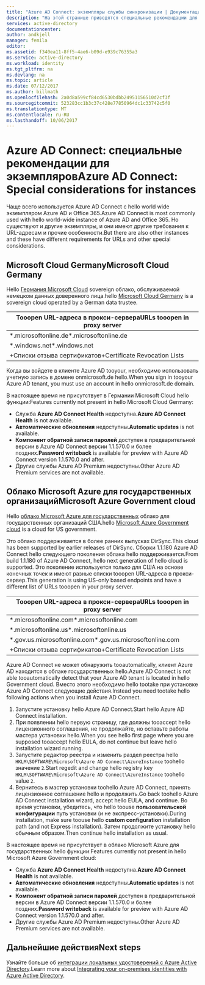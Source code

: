 ```yaml
---
title: "Azure AD Connect: экземпляры службы синхронизации | Документация Майкрософт"
description: "На этой странице приводятся специальные рекомендации для экземпляров Azure AD."
services: active-directory
documentationcenter: 
author: andkjell
manager: femila
editor: 
ms.assetid: f340ea11-8ff5-4ae6-b09d-e939c76355a3
ms.service: active-directory
ms.workload: identity
ms.tgt_pltfrm: na
ms.devlang: na
ms.topic: article
ms.date: 07/12/2017
ms.author: billmath
ms.openlocfilehash: 2a0d8a599cf84cd6530bdbb24951156510d2cf3f
ms.sourcegitcommit: 523283cc1b3c37c428e77850964dc1c33742c5f0
ms.translationtype: MT
ms.contentlocale: ru-RU
ms.lasthandoff: 10/06/2017
---
```

# <a name="azure-ad-connect-special-considerations-for-instances"></a><span data-ttu-id="49f48-103">Azure AD Connect: специальные рекомендации для экземпляров</span><span class="sxs-lookup"><span data-stu-id="49f48-103">Azure AD Connect: Special considerations for instances</span></span>
<span data-ttu-id="49f48-104">Чаще всего используется Azure AD Connect с hello world wide экземпляром Azure AD и Office 365.</span><span class="sxs-lookup"><span data-stu-id="49f48-104">Azure AD Connect is most commonly used with hello world-wide instance of Azure AD and Office 365.</span></span> <span data-ttu-id="49f48-105">Но существуют и другие экземпляры, и они имеют другие требования к URL-адресам и прочие особенности.</span><span class="sxs-lookup"><span data-stu-id="49f48-105">But there are also other instances and these have different requirements for URLs and other special considerations.</span></span>

## <a name="microsoft-cloud-germany"></a><span data-ttu-id="49f48-106">Microsoft Cloud Germany</span><span class="sxs-lookup"><span data-stu-id="49f48-106">Microsoft Cloud Germany</span></span>
<span data-ttu-id="49f48-107">Hello [Германия Microsoft Cloud](http://www.microsoft.de/cloud-deutschland) sovereign облако, обслуживаемой немецком данных доверенного лица.</span><span class="sxs-lookup"><span data-stu-id="49f48-107">hello [Microsoft Cloud Germany](http://www.microsoft.de/cloud-deutschland) is a sovereign cloud operated by a German data trustee.</span></span>

| <span data-ttu-id="49f48-108">Tooopen URL-адреса в прокси-сервера</span><span class="sxs-lookup"><span data-stu-id="49f48-108">URLs tooopen in proxy server</span></span> |
| --- |
| <span data-ttu-id="49f48-109">\*.microsoftonline.de</span><span class="sxs-lookup"><span data-stu-id="49f48-109">\*.microsoftonline.de</span></span> |
| <span data-ttu-id="49f48-110">\*.windows.net</span><span class="sxs-lookup"><span data-stu-id="49f48-110">\*.windows.net</span></span> |
| <span data-ttu-id="49f48-111">+Списки отзыва сертификатов</span><span class="sxs-lookup"><span data-stu-id="49f48-111">+Certificate Revocation Lists</span></span> |

<span data-ttu-id="49f48-112">Когда вы войдете в клиенте Azure AD tooyour, необходимо использовать учетную запись в домене onmicrosoft.de hello.</span><span class="sxs-lookup"><span data-stu-id="49f48-112">When you sign in tooyour Azure AD tenant, you must use an account in hello onmicrosoft.de domain.</span></span>

<span data-ttu-id="49f48-113">В настоящее время не присутствует в Германии Microsoft Cloud hello функции:</span><span class="sxs-lookup"><span data-stu-id="49f48-113">Features currently not present in hello Microsoft Cloud Germany:</span></span>

* <span data-ttu-id="49f48-114">Служба **Azure AD Connect Health** недоступна.</span><span class="sxs-lookup"><span data-stu-id="49f48-114">**Azure AD Connect Health** is not available.</span></span>
* <span data-ttu-id="49f48-115">**Автоматические обновления** недоступны.</span><span class="sxs-lookup"><span data-stu-id="49f48-115">**Automatic updates** is not available.</span></span>
* <span data-ttu-id="49f48-116">**Компонент обратной записи паролей** доступен в предварительной версии в Azure AD Connect версии 1.1.570.0 и более поздних.</span><span class="sxs-lookup"><span data-stu-id="49f48-116">**Password writeback** is available for preview with Azure AD Connect version 1.1.570.0 and after.</span></span>
* <span data-ttu-id="49f48-117">Другие службы Azure AD Premium недоступны.</span><span class="sxs-lookup"><span data-stu-id="49f48-117">Other Azure AD Premium services are not available.</span></span>

## <a name="microsoft-azure-government-cloud"></a><span data-ttu-id="49f48-118">Облако Microsoft Azure для государственных организаций</span><span class="sxs-lookup"><span data-stu-id="49f48-118">Microsoft Azure Government cloud</span></span>
<span data-ttu-id="49f48-119">Hello [облако Microsoft Azure для государственных](https://azure.microsoft.com/features/gov/) облако для государственных организаций США.</span><span class="sxs-lookup"><span data-stu-id="49f48-119">hello [Microsoft Azure Government cloud](https://azure.microsoft.com/features/gov/) is a cloud for US government.</span></span>

<span data-ttu-id="49f48-120">Это облако поддерживается в более ранних выпусках DirSync.</span><span class="sxs-lookup"><span data-stu-id="49f48-120">This cloud has been supported by earlier releases of DirSync.</span></span> <span data-ttu-id="49f48-121">Сборки 1.1.180 Azure AD Connect hello следующего поколения облака hello поддерживается.</span><span class="sxs-lookup"><span data-stu-id="49f48-121">From build 1.1.180 of Azure AD Connect, hello next generation of hello cloud is supported.</span></span> <span data-ttu-id="49f48-122">Это поколение используется только для США на основе конечных точек и имеют разные списки tooopen URL-адреса в прокси-сервер.</span><span class="sxs-lookup"><span data-stu-id="49f48-122">This generation is using US-only based endpoints and have a different list of URLs tooopen in your proxy server.</span></span>

| <span data-ttu-id="49f48-123">Tooopen URL-адреса в прокси-сервера</span><span class="sxs-lookup"><span data-stu-id="49f48-123">URLs tooopen in proxy server</span></span> |
| --- |
| <span data-ttu-id="49f48-124">\*.microsoftonline.com</span><span class="sxs-lookup"><span data-stu-id="49f48-124">\*.microsoftonline.com</span></span> |
| <span data-ttu-id="49f48-125">\*.microsoftonline.us</span><span class="sxs-lookup"><span data-stu-id="49f48-125">\*.microsoftonline.us</span></span> |
| <span data-ttu-id="49f48-126">\*.gov.us.microsoftonline.com</span><span class="sxs-lookup"><span data-stu-id="49f48-126">\*.gov.us.microsoftonline.com</span></span> |
| <span data-ttu-id="49f48-127">+Списки отзыва сертификатов</span><span class="sxs-lookup"><span data-stu-id="49f48-127">+Certificate Revocation Lists</span></span> |

<span data-ttu-id="49f48-128">Azure AD Connect не может обнаружить tooautomatically, клиент Azure AD находится в облаке государственных hello.</span><span class="sxs-lookup"><span data-stu-id="49f48-128">Azure AD Connect is not able tooautomatically detect that your Azure AD tenant is located in hello Government cloud.</span></span> <span data-ttu-id="49f48-129">Вместо этого необходимо hello tootake при установке Azure AD Connect следующие действия.</span><span class="sxs-lookup"><span data-stu-id="49f48-129">Instead you need tootake hello following actions when you install Azure AD Connect.</span></span>

1. <span data-ttu-id="49f48-130">Запустите установку hello Azure AD Connect.</span><span class="sxs-lookup"><span data-stu-id="49f48-130">Start hello Azure AD Connect installation.</span></span>
2. <span data-ttu-id="49f48-131">При появлении hello первую страницу, где должны tooaccept hello лицензионного соглашения, не продолжайте, но оставьте работы мастера установки hello.</span><span class="sxs-lookup"><span data-stu-id="49f48-131">When you see hello first page where you are supposed tooaccept hello EULA, do not continue but leave hello installation wizard running.</span></span>
3. <span data-ttu-id="49f48-132">Запустите редактор реестра и изменить раздел реестра hello `HKLM\SOFTWARE\Microsoft\Azure AD Connect\AzureInstance` toohello значение `2`.</span><span class="sxs-lookup"><span data-stu-id="49f48-132">Start regedit and change hello registry key `HKLM\SOFTWARE\Microsoft\Azure AD Connect\AzureInstance` toohello value `2`.</span></span>
4. <span data-ttu-id="49f48-133">Вернитесь в мастер установки toohello Azure AD Connect, принять лицензионное соглашение hello и продолжить.</span><span class="sxs-lookup"><span data-stu-id="49f48-133">Go back toohello Azure AD Connect installation wizard, accept hello EULA, and continue.</span></span> <span data-ttu-id="49f48-134">Во время установки, убедитесь, что hello toouse **пользовательской конфигурации** путь установки (и не экспресс-установки).</span><span class="sxs-lookup"><span data-stu-id="49f48-134">During installation, make sure toouse hello **custom configuration** installation path (and not Express installation).</span></span> <span data-ttu-id="49f48-135">Затем продолжите установку hello обычным образом.</span><span class="sxs-lookup"><span data-stu-id="49f48-135">Then continue hello installation as usual.</span></span>

<span data-ttu-id="49f48-136">В настоящее время не присутствует в облако Microsoft Azure для государственных hello функции:</span><span class="sxs-lookup"><span data-stu-id="49f48-136">Features currently not present in hello Microsoft Azure Government cloud:</span></span>

* <span data-ttu-id="49f48-137">Служба **Azure AD Connect Health** недоступна.</span><span class="sxs-lookup"><span data-stu-id="49f48-137">**Azure AD Connect Health** is not available.</span></span>
* <span data-ttu-id="49f48-138">**Автоматические обновления** недоступны.</span><span class="sxs-lookup"><span data-stu-id="49f48-138">**Automatic updates** is not available.</span></span>
* <span data-ttu-id="49f48-139">**Компонент обратной записи паролей** доступен в предварительной версии в Azure AD Connect версии 1.1.570.0 и более поздних.</span><span class="sxs-lookup"><span data-stu-id="49f48-139">**Password writeback**  is available for preview with Azure AD Connect version 1.1.570.0 and after.</span></span>
* <span data-ttu-id="49f48-140">Другие службы Azure AD Premium недоступны.</span><span class="sxs-lookup"><span data-stu-id="49f48-140">Other Azure AD Premium services are not available.</span></span>

## <a name="next-steps"></a><span data-ttu-id="49f48-141">Дальнейшие действия</span><span class="sxs-lookup"><span data-stu-id="49f48-141">Next steps</span></span>
<span data-ttu-id="49f48-142">Узнайте больше об [интеграции локальных удостоверений с Azure Active Directory](active-directory-aadconnect.md).</span><span class="sxs-lookup"><span data-stu-id="49f48-142">Learn more about [Integrating your on-premises identities with Azure Active Directory](active-directory-aadconnect.md).</span></span>

